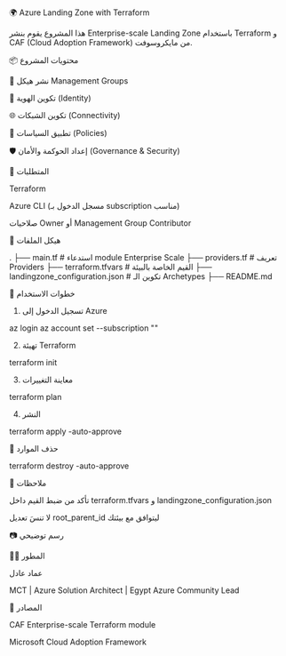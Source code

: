 🌍 Azure Landing Zone with Terraform

هذا المشروع يقوم بنشر Enterprise-scale Landing Zone باستخدام Terraform و CAF (Cloud Adoption Framework) من مايكروسوفت.

📦 محتويات المشروع

🔧 نشر هيكل Management Groups

🔐 تكوين الهوية (Identity)

🌐 تكوين الشبكات (Connectivity)

📜 تطبيق السياسات (Policies)

🛡️ إعداد الحوكمة والأمان (Governance & Security)

🧰 المتطلبات

Terraform

Azure CLI (مسجل الدخول بـ subscription مناسب)

صلاحيات Owner أو Management Group Contributor

📁 هيكل الملفات

.
├── main.tf                     # استدعاء module Enterprise Scale
├── providers.tf               # تعريف Providers
├── terraform.tfvars           # القيم الخاصة بالبيئة
├── landingzone_configuration.json # تكوين الـ Archetypes
├── README.md

🚀 خطوات الاستخدام

1. تسجيل الدخول إلى Azure

az login
az account set --subscription "<your-subscription-id>"

2. تهيئة Terraform

terraform init

3. معاينة التغييرات

terraform plan

4. النشر

terraform apply -auto-approve

🧹 حذف الموارد

terraform destroy -auto-approve

📌 ملاحظات

تأكد من ضبط القيم داخل terraform.tfvars و landingzone_configuration.json

لا تنسَ تعديل root_parent_id ليتوافق مع بيئتك

📷 رسم توضيحي



👨‍💻 المطور

عماد عادل

MCT | Azure Solution Architect | Egypt Azure Community Lead

📎 المصادر

CAF Enterprise-scale Terraform module

Microsoft Cloud Adoption Framework

